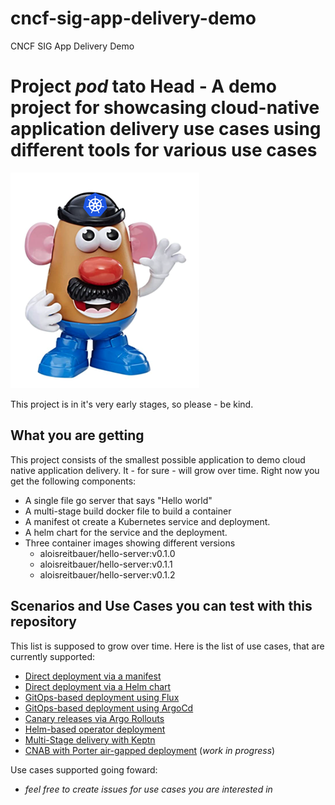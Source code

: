 # cncf-sig-app-delivery-demo
CNCF SIG App Delivery Demo

# Project _pod_ tato Head - A demo project for showcasing cloud-native application delivery use cases using different tools for various use cases

![podtatohead](/images/podtatoHead.png)

This project is in it's very early stages, so please - be kind.

## What you are getting

This project consists of the smallest possible application to demo cloud native
application delivery. It - for sure - will grow over time. Right now you get the following components:

* A single file go server that says "Hello world"
* A multi-stage build docker file to build a container
* A manifest ot create a Kubernetes service and deployment. 
* A helm chart for the service and the deployment.
* Three container images showing different versions
    * aloisreitbauer/hello-server:v0.1.0
    * aloisreitbauer/hello-server:v0.1.1
    * aloisreitbauer/hello-server:v0.1.2 

## Scenarios and Use Cases you can test with this repository 

This list is supposed to grow over time. Here is the list of use cases, that are
currently supported:

* [Direct deployment via a manifest](/docs/plainManifest.md)
* [Direct deployment via a Helm chart](/docs/helmChart.md)
* [GitOps-based deployment using Flux](/docs/flux.md)
* [GitOps-based deployment using ArgoCd](/docs/gitOpsArgoCD.md)
* [Canary releases via Argo Rollouts](/docs/rollouts.md)
* [Helm-based operator deployment](/docs/helmOperator.md) 
* [Multi-Stage delivery with Keptn](/docs/keptnDelivery.md)
* [CNAB with Porter air-gapped deployment](/docs/cnabWithPorter.md) (_work in progress_)

Use cases supported going foward:


* _feel free to create issues for use cases you are interested in_

